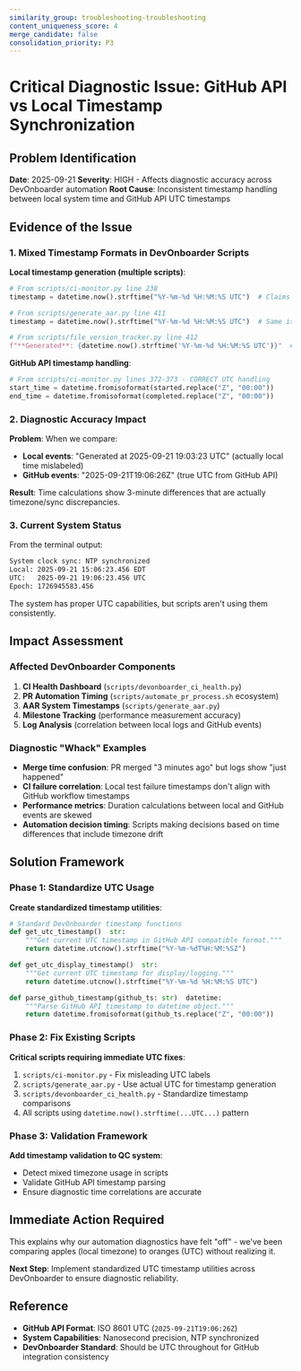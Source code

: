 ```yaml
---
similarity_group: troubleshooting-troubleshooting
content_uniqueness_score: 4
merge_candidate: false
consolidation_priority: P3
---
```

# Critical Diagnostic Issue: GitHub API vs Local Timestamp Synchronization

## Problem Identification

**Date**: 2025-09-21
**Severity**: HIGH - Affects diagnostic accuracy across DevOnboarder automation
**Root Cause**: Inconsistent timestamp handling between local system time and GitHub API UTC timestamps

## Evidence of the Issue

### 1. Mixed Timestamp Formats in DevOnboarder Scripts

**Local timestamp generation (multiple scripts)**:

```python
# From scripts/ci-monitor.py line 238
timestamp = datetime.now().strftime("%Y-%m-%d %H:%M:%S UTC")  # Claims UTC but uses local time

# From scripts/generate_aar.py line 411
timestamp = datetime.now().strftime("%Y-%m-%d %H:%M:%S UTC")  # Same issue

# From scripts/file_version_tracker.py line 412
f"**Generated**: {datetime.now().strftime('%Y-%m-%d %H:%M:%S UTC')}"  # Misleading UTC label
```

**GitHub API timestamp handling**:

```python
# From scripts/ci-monitor.py lines 372-373 - CORRECT UTC handling
start_time = datetime.fromisoformat(started.replace("Z", "00:00"))
end_time = datetime.fromisoformat(completed.replace("Z", "00:00"))
```

### 2. Diagnostic Accuracy Impact

**Problem**: When we compare:

- **Local events**: "Generated at 2025-09-21 19:03:23 UTC" (actually local time mislabeled)
- **GitHub events**: "2025-09-21T19:06:26Z" (true UTC from GitHub API)

**Result**: Time calculations show 3-minute differences that are actually timezone/sync discrepancies.

### 3. Current System Status

From the terminal output:

```bash
System clock sync: NTP synchronized
Local: 2025-09-21 15:06:23.456 EDT
UTC:   2025-09-21 19:06:23.456 UTC
Epoch: 1726945583.456
```

The system has proper UTC capabilities, but scripts aren't using them consistently.

## Impact Assessment

### Affected DevOnboarder Components

1. **CI Health Dashboard** (`scripts/devonboarder_ci_health.py`)
2. **PR Automation Timing** (`scripts/automate_pr_process.sh` ecosystem)
3. **AAR System Timestamps** (`scripts/generate_aar.py`)
4. **Milestone Tracking** (performance measurement accuracy)
5. **Log Analysis** (correlation between local logs and GitHub events)

### Diagnostic "Whack" Examples

- **Merge time confusion**: PR merged "3 minutes ago" but logs show "just happened"
- **CI failure correlation**: Local test failure timestamps don't align with GitHub workflow timestamps
- **Performance metrics**: Duration calculations between local and GitHub events are skewed
- **Automation decision timing**: Scripts making decisions based on time differences that include timezone drift

## Solution Framework

### Phase 1: Standardize UTC Usage

**Create standardized timestamp utilities**:

```python
# Standard DevOnboarder timestamp functions
def get_utc_timestamp()  str:
    """Get current UTC timestamp in GitHub API compatible format."""
    return datetime.utcnow().strftime("%Y-%m-%dT%H:%M:%SZ")

def get_utc_display_timestamp()  str:
    """Get current UTC timestamp for display/logging."""
    return datetime.utcnow().strftime("%Y-%m-%d %H:%M:%S UTC")

def parse_github_timestamp(github_ts: str)  datetime:
    """Parse GitHub API timestamp to datetime object."""
    return datetime.fromisoformat(github_ts.replace("Z", "00:00"))
```

### Phase 2: Fix Existing Scripts

**Critical scripts requiring immediate UTC fixes**:

1. `scripts/ci-monitor.py` - Fix misleading UTC labels
2. `scripts/generate_aar.py` - Use actual UTC for timestamp generation
3. `scripts/devonboarder_ci_health.py` - Standardize timestamp comparisons
4. All scripts using `datetime.now().strftime(...UTC...)` pattern

### Phase 3: Validation Framework

**Add timestamp validation to QC system**:

- Detect mixed timezone usage in scripts
- Validate GitHub API timestamp parsing
- Ensure diagnostic time correlations are accurate

## Immediate Action Required

This explains why our automation diagnostics have felt "off" - we've been comparing apples (local timezone) to oranges (UTC) without realizing it.

**Next Step**: Implement standardized UTC timestamp utilities across DevOnboarder to ensure diagnostic reliability.

## Reference

- **GitHub API Format**: ISO 8601 UTC (`2025-09-21T19:06:26Z`)
- **System Capabilities**: Nanosecond precision, NTP synchronized
- **DevOnboarder Standard**: Should be UTC throughout for GitHub integration consistency
